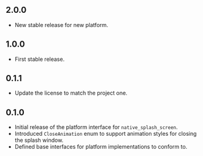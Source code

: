 ## 2.0.0

- New stable release for new platform.

## 1.0.0

- First stable release.

## 0.1.1

- Update the license to match the project one.

## 0.1.0

- Initial release of the platform interface for `native_splash_screen`.
- Introduced `CloseAnimation` enum to support animation styles for closing the splash window.
- Defined base interfaces for platform implementations to conform to.

